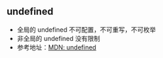 ## undefined

  - 全局的 undefined 不可配置，不可重写，不可枚举
  - 非全局的 undefined 没有限制
  - 参考地址：[MDN: undefined](https://developer.mozilla.org/en-US/docs/Web/JavaScript/Reference/Global_Objects/undefined)
